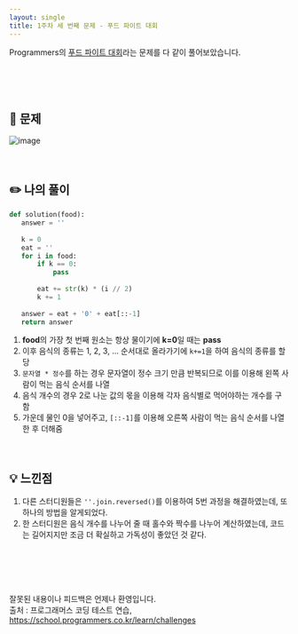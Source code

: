 ```yaml
---
layout: single
title: 1주차 세 번째 문제 - 푸드 파이트 대회
---
```







Programmers의 [푸드 파이트 대회](https://school.programmers.co.kr/learn/courses/30/lessons/134240)라는 문제를 다 같이 풀어보았습니다.

<br><br><br>

 ## 📖 문제
 ![image](https://user-images.githubusercontent.com/97678547/221114200-3bd90e26-d59a-4059-a7a1-c1b3d69a79b0.png)
 <br><br><br>
 
 ## ✏️ 나의 풀이

```python
def solution(food):
   answer = ''
   
   k = 0
   eat = ''
   for i in food: 
       if k == 0:
           pass
       
       eat += str(k) * (i // 2)
       k += 1
   
   answer = eat + '0' + eat[::-1]
   return answer
  ```
  1. **food**의 가장 첫 번째 원소는 항상 물이기에 **k=0**일 때는 **pass**
  2. 이후 음식의 종류는 1, 2, 3, ... 순서대로 올라가기에 ```k+=1```을 하여 음식의 종류를 할당
  3. ```문자열 * 정수```를 하는 경우 문자열이 정수 크기 만큼 반복되므로 이를 이용해 왼쪽 사람이 먹는 음식 순서를 나열
  4. 음식 개수의 경우 2로 나눈 값의 몫을 이용해 각자 음식별로 먹어야하는 개수를 구함
  5. 가운데 물인 0을 넣어주고, ```[::-1]```를 이용해 오른쪽 사람이 먹는 음식 순서를 나열한 후 더해줌
  <br><br><br>
  
 ## 💡 느낀점
  1. 다른 스터디원들은 ```''.join.reversed()```를 이용하여 5번 과정을 해결하였는데, 또 하나의 방법을 알게되었다.
  2. 한 스터디원은 음식 개수를 나누어 줄 때 홀수와 짝수를 나누어 계산하였는데, 코드는 길어지지만 조금 더 확실하고 가독성이 좋았던 것 같다.

<br><br><br><br>

잘못된 내용이나 피드백은 언제나 환영입니다. <br>
출처 : 프로그래머스 코딩 테스트 연습, https://school.programmers.co.kr/learn/challenges
